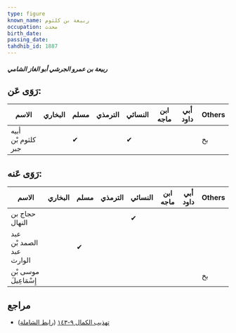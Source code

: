 ```yaml
---
type: figure
known_name: ربيعة بن كلثوم
occupation: محدث
birth_date:
passing_date:
tahdhib_id: 1887
---
```

##### ربيعة بن عمرو الجرشي أبو الغاز الشامي

## رَوَى عَن:
| الاسم              | البخاري | مسلم | الترمذي | النسائي | ابن ماجه | أبي داود | Others |
| ------------------ | ------- | ---- | ------- | ------- | -------- | -------- | ------ |
| أبيه كلثوم بْن جبر |         | ✔    |         | ✔       |          |          | بخ     |
## رَوَى عَنه:
| الاسم                    | البخاري | مسلم | الترمذي | النسائي | ابن ماجه | أبي داود | Others |
| ------------------------ | ------- | ---- | ------- | ------- | -------- | -------- | ------ |
| حجاج بن النهال           |         |      |         | ✔       |          |          |        |
| عبد الصمد بْن عبد الوارث |         | ✔    |         |         |          |          |        |
| موسى بْن إِسْمَاعِيلَ    |         |      |         |         |          |          | بخ     |
## مراجع
- [تهذيب الكمال ٩-١٤٣](obsidian://open?vault=Tahdhib-al-Kamal&file=Figures/١٨٨٧-ربيعة%20بن%20عمرو%20الجرشي%20أبو%20الغاز%20الشامي) ([رابط الشاملة](https://shamela.ws/book/3722/4383))